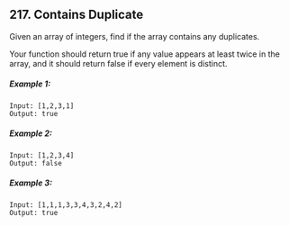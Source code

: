 ## 217. Contains Duplicate
Given an array of integers, find if the array contains any duplicates.

Your function should return true if any value appears at least twice in the array, and it should return false if every element is distinct.

##### Example 1:
```
Input: [1,2,3,1]
Output: true
```
##### Example 2:
```
Input: [1,2,3,4]
Output: false
```
##### Example 3:
```
Input: [1,1,1,3,3,4,3,2,4,2]
Output: true
```